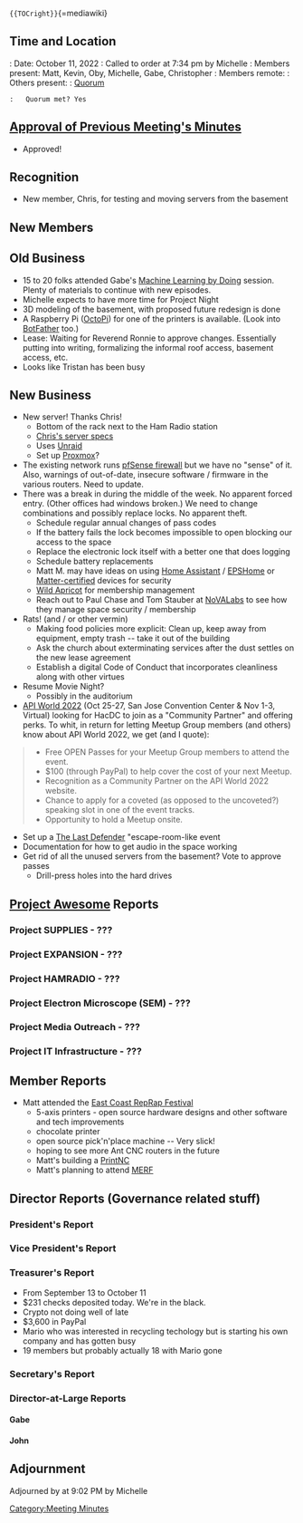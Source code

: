 `{{TOCright}}`{=mediawiki}

## Time and Location

:   Date: October 11, 2022
:   Called to order at 7:34 pm by Michelle
:   Members present: Matt, Kevin, Oby, Michelle, Gabe, Christopher
:   Members remote:
:   Others present:
:   [Quorum](Quorum)

    :   Quorum met? Yes

## [Approval of Previous Meeting's Minutes](Regular_Member_Meeting_2022_09_13)

-   Approved!

## Recognition

-   New member, Chris, for testing and moving servers from the basement

## New Members

## Old Business

-   15 to 20 folks attended Gabe's [Machine Learning by
    Doing](https://www.meetup.com/hac-dc/events/qfvkxsydcnbjb/) session.
    Plenty of materials to continue with new episodes.
-   Michelle expects to have more time for Project Night
-   3D modeling of the basement, with proposed future redesign is done
-   A Raspberry Pi ([OctoPi](https://octoprint.org/)) for one of the
    printers is available. (Look into [BotFather](https://botfather.io/)
    too.)
-   Lease: Waiting for Reverend Ronnie to approve changes. Essentially
    putting into writing, formalizing the informal roof access, basement
    access, etc.
-   Looks like Tristan has been busy

## New Business

-   New server! Thanks Chris!
    -   Bottom of the rack next to the Ham Radio station
    -   [Chris's server
        specs](https://pcpartpicker.com/user/razorrider7/saved/#view=CwDv4D)
    -   Uses [Unraid](https://en.wikipedia.org/wiki/Unraid)
    -   Set up [Proxmox](https://www.proxmox.com/en/)?
-   The existing network runs [pfSense
    firewall](https://en.wikipedia.org/wiki/PfSense) but we have no
    "sense" of it. Also, warnings of out-of-date, insecure software /
    firmware in the various routers. Need to update.
-   There was a break in during the middle of the week. No apparent
    forced entry. (Other offices had windows broken.) We need to change
    combinations and possibly replace locks. No apparent theft.
    -   Schedule regular annual changes of pass codes
    -   If the battery fails the lock becomes impossible to open
        blocking our access to the space
    -   Replace the electronic lock itself with a better one that does
        logging
    -   Schedule battery replacements
    -   Matt M. may have ideas on using [Home
        Assistant](https://en.wikipedia.org/wiki/Home_Assistant) /
        [EPSHome](https://esphome.io/) or
        [Matter-certified](https://csa-iot.org/newsroom/matter-arrives/)
        devices for security
    -   [Wild Apricot](https://www.wildapricot.com/) for membership
        management
    -   Reach out to Paul Chase and Tom Stauber at
        [NoVALabs](https://www.nova-labs.org/) to see how they manage
        space security / membership
-   Rats! (and / or other vermin)
    -   Making food policies more explicit: Clean up, keep away from
        equipment, empty trash -- take it out of the building
    -   Ask the church about exterminating services after the dust
        settles on the new lease agreement
    -   Establish a digital Code of Conduct that incorporates
        cleanliness along with other virtues
-   Resume Movie Night?
    -   Possibly in the auditorium
-   [API World 2022](https://apiworld.co/) (Oct 25-27, San Jose
    Convention Center & Nov 1-3, Virtual) looking for HacDC to join as a
    "Community Partner" and offering perks. To whit, in return for
    letting Meetup Group members (and others) know about API World 2022,
    we get (and I quote):

> -   Free OPEN Passes for your Meetup Group members to attend the
>     event.
> -   \$100 (through PayPal) to help cover the cost of your next Meetup.
> -   Recognition as a Community Partner on the API World 2022 website.
> -   Chance to apply for a coveted (as opposed to the uncoveted?)
>     speaking slot in one of the event tracks.
> -   Opportunity to hold a Meetup onsite.

-   Set up a [The Last
    Defender](https://www.denvercenter.org/tickets-events/the-last-defender/)
    "escape-room-like event
-   Documentation for how to get audio in the space working
-   Get rid of all the unused servers from the basement? Vote to approve
    passes
    -   Drill-press holes into the hard drives

## [Project Awesome](:Category:Project_Awesome) Reports

### Project SUPPLIES - ???

### Project EXPANSION - ???

### Project HAMRADIO - ???

### Project Electron Microscope (SEM) - ???

### Project Media Outreach - ???

### Project IT Infrastructure - ???

## Member Reports

-   Matt attended the [East Coast RepRap
    Festival](http://eastcoastreprapfestival.com/)
    -   5-axis printers - open source hardware designs and other
        software and tech improvements
    -   chocolate printer
    -   open source pick'n'place machine -- Very slick!
    -   hoping to see more Ant CNC routers in the future
    -   Matt's building a [PrintNC](https://wiki.printnc.info/en/home)
    -   Matt's planning to attend
        [MERF](https://www.facebook.com/midwestreprapfest/)

## Director Reports (Governance related stuff)

### President's Report

### Vice President's Report

### Treasurer's Report

-   From September 13 to October 11
-   \$231 checks deposited today. We're in the black.
-   Crypto not doing well of late
-   \$3,600 in PayPal
-   Mario who was interested in recycling techology but is starting his
    own company and has gotten busy
-   19 members but probably actually 18 with Mario gone

### Secretary's Report

### Director-at-Large Reports

#### Gabe

#### John

## Adjournment

Adjourned by at 9:02 PM by Michelle

[Category:Meeting Minutes](Category:Meeting_Minutes)
